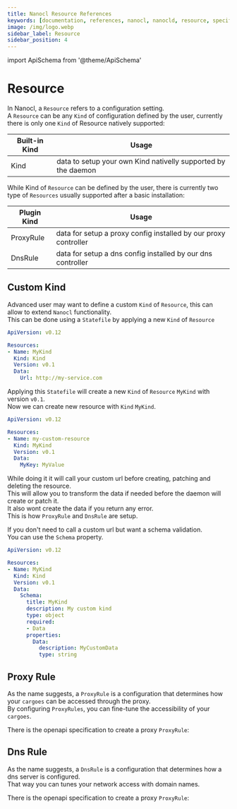 ```yaml
---
title: Nanocl Resource References
keywords: [documentation, references, nanocl, nanocld, resource, specification]
image: /img/logo.webp
sidebar_label: Resource
sidebar_position: 4
---
```


import ApiSchema from '@theme/ApiSchema'

# Resource

In Nanocl, a `Resource` refers to a configuration setting.<br />
A `Resource` can be any `Kind` of configuration defined by the user, currently there is only one `Kind` of Resource natively supported:

| Built-in Kind    | 	Usage |
| ----------- | ----------- |
| Kind | data to setup your own Kind nativelly supported by the daemon |

While Kind of `Resource` can be defined by the user, there is currently two type of `Resources` usually supported after a basic installation:

| Plugin Kind    | 	Usage |
| ----------- | ----------- |
| ProxyRule | data for setup a proxy config installed by our proxy controller |
| DnsRule   | data for setup a dns config   installed by our dns controller |

## Custom Kind

Advanced user may want to define a custom `Kind` of `Resource`, this can allow to extend `Nanocl` functionality.<br />
This can be done using a `Statefile` by applying a new `Kind` of `Resource`

```yaml
ApiVersion: v0.12

Resources:
- Name: MyKind
  Kind: Kind
  Version: v0.1
  Data:
    Url: http://my-service.com
```

Applying this `Statefile` will create a new `Kind` of `Resource` `MyKind` with version `v0.1`.<br/>
Now we can create new resource with `Kind` `MyKind`.<br/>

```yaml
ApiVersion: v0.12

Resources:
- Name: my-custom-resource
  Kind: MyKind
  Version: v0.1
  Data:
    MyKey: MyValue
```

While doing it it will call your custom url before creating, patching and deleting the resource.<br />
This will allow you to transform the data if needed before the daemon will create or patch it.<br />
It also wont create the data if you return any error.<br />
This is how `ProxyRule` and `DnsRule` are setup.<br />

If you don't need to call a custom url but want a schema validation.<br />
You can use the `Schema` property.

```yaml
ApiVersion: v0.12

Resources:
- Name: MyKind
  Kind: Kind
  Version: v0.1
  Data:
    Schema:
      title: MyKind
      description: My custom kind
      type: object
      required:
      - Data
      properties:
        Data:
          description: MyCustomData
          type: string
```


## Proxy Rule

As the name suggests, a `ProxyRule` is a configuration that determines how your `cargoes` can be accessed through the proxy. <br />
By configuring `ProxyRules`, you can fine-tune the accessibility of your `cargoes`.

There is the openapi specification to create a proxy `ProxyRule`:

<ApiSchema example={false} id="nanocld-latest" pointer="#/components/schemas/ResourceProxyRule" />

## Dns Rule

As the name suggests, a `DnsRule` is a configuration that determines how a dns server is configured.<br/>
That way you can tunes your network access with domain names.

There is the openapi specification to create a proxy `ProxyRule`:

<ApiSchema example={false} id="nanocld-latest" pointer="#/components/schemas/ResourceDnsRule" />
